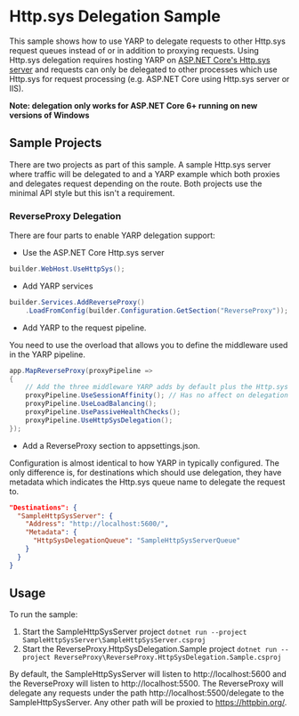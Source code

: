 # Http.sys Delegation Sample
This sample shows how to use YARP to delegate requests to other Http.sys request queues instead of or in addition to proxying requests. Using Http.sys delegation requires hosting YARP on [ASP.NET Core's Http.sys server](https://docs.microsoft.com/aspnet/core/fundamentals/servers/httpsys) and requests can only be delegated to other processes which use Http.sys for request processing (e.g. ASP.NET Core using Http.sys server or IIS).

**Note: delegation only works for ASP.NET Core 6+ running on new versions of Windows**

## Sample Projects
There are two projects as part of this sample. A sample Http.sys server where traffic will be delegated to and a YARP example which both proxies and delegates request depending on the route. Both projects use the minimal API style but this isn't a requirement.

### ReverseProxy Delegation

There are four parts to enable YARP delegation support:
- Use the ASP.NET Core Http.sys server
```c#
builder.WebHost.UseHttpSys();
```
- Add YARP services
```c#
builder.Services.AddReverseProxy()
    .LoadFromConfig(builder.Configuration.GetSection("ReverseProxy"));
```
- Add YARP to the request pipeline. 

You need to use the overload that allows you to define the middleware used in the YARP pipeline. 
```c#
app.MapReverseProxy(proxyPipeline =>
{
    // Add the three middleware YARP adds by default plus the Http.sys delegation middleware
    proxyPipeline.UseSessionAffinity(); // Has no affect on delegation destinations because the response doesn't go through YARP
    proxyPipeline.UseLoadBalancing();
    proxyPipeline.UsePassiveHealthChecks();
    proxyPipeline.UseHttpSysDelegation();
});
```
- Add a ReverseProxy section to appsettings.json. 

Configuration is almost identical to how YARP in typically configured. The only difference is, for destinations which should use delegation, they have metadata which indicates the Http.sys queue name to delegate the request to.
```json
"Destinations": {
  "SampleHttpSysServer": {
    "Address": "http://localhost:5600/",
    "Metadata": {
      "HttpSysDelegationQueue": "SampleHttpSysServerQueue"
    }
  }
}
```

## Usage
To run the sample:
1. Start the SampleHttpSysServer project `dotnet run --project SampleHttpSysServer\SampleHttpSysServer.csproj`
2. Start the ReverseProxy.HttpSysDelegation.Sample project `dotnet run --project ReverseProxy\ReverseProxy.HttpSysDelegation.Sample.csproj`

By default, the SampleHttpSysServer will listen to http://localhost:5600 and the ReverseProxy will listen to http://localhost:5500. The ReverseProxy will delegate any requests under the path http://localhost:5500/delegate to the SampleHttpSysServer. Any other path will be proxied to https://httpbin.org/.
